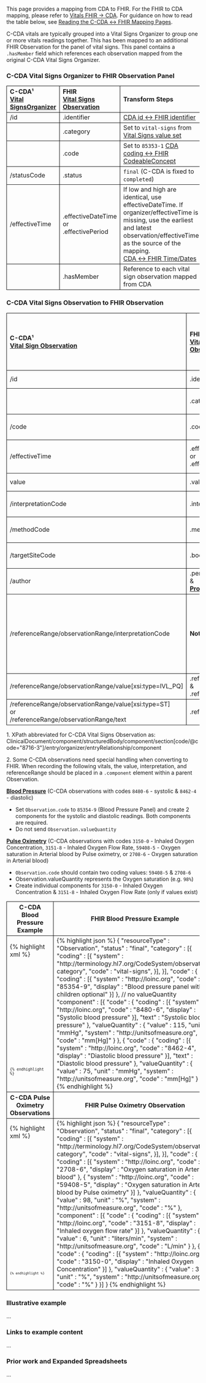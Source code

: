 <style>
td, th {
   border: 1px solid black!important;
}
</style>

This page provides a mapping from CDA to FHIR. For the FHIR to CDA mapping, please refer to [Vitals FHIR → CDA](./FC-vitals.html). For guidance on how to read the table below, see [Reading the C-CDA ↔ FHIR Mapping Pages](./mappingGuidance.html).

C-CDA vitals are typically grouped into a Vital Signs Organizer to group one or more vitals readings together. This has been mapped to an additional FHIR Observation for the panel of vital signs. This panel contains a `.hasMember` field which references each observation mapped from the original C-CDA Vital Signs Organizer.

### C-CDA Vital Signs Organizer to FHIR Observation Panel

|C-CDA¹<br/>[Vital SignsOrganizer](https://hl7.org/cda/us/ccda/3.0.0/StructureDefinition-VitalSignsOrganizer.html)|FHIR<br/>[Vital Signs Observation](https://hl7.org/fhir/us/core/STU4/StructureDefinition-us-core-vital-signs.html)|Transform Steps|
|:----|:----|:----|
|/id|.identifier|[CDA id ↔ FHIR identifier](mappingGuidance.html#cda-id--fhir-identifier)|
||.category|Set to `vital-signs` from [Vital Signs value set](https://hl7.org/fhir/us/core/STU4/ValueSet-us-core-vital-signs.html)
||.code|Set to `85353-1` [CDA coding ↔ FHIR CodeableConcept](mappingGuidance.html#cda-coding--fhir-codeableconcept)|
|/statusCode|.status|`final` (C-CDA is fixed to `completed`)
|/effectiveTime|.effectiveDateTime<br/>or<br/>.effectivePeriod|If low and high are identical, use effectiveDateTime. If organizer/effectiveTime is missing, use the earliest and latest observation/effectiveTime as the source of the mapping.<br/>[CDA ↔ FHIR Time/Dates](mappingGuidance.html#cda--fhir-timedates)
||.hasMember|Reference to each vital sign observation mapped from CDA

### C-CDA Vital Signs Observation to FHIR Observation

|C-CDA¹<br/>[Vital Sign Observation](https://hl7.org/cda/us/ccda/3.0.0/StructureDefinition-VitalSignObservation.html)|FHIR<br/>[Vital Signs Observation](https://hl7.org/fhir/us/core/STU4/StructureDefinition-us-core-vital-signs.html)|Transform Steps<br/>Note: US Core defines separate profiles for individual vitals such as [weight](https://hl7.org/fhir/us/core/STU4/StructureDefinition-us-core-body-weight.html), [heart rate](https://hl7.org/fhir/us/core/STU4/StructureDefinition-us-core-heart-rate.html), etc.|
|:----|:----|:----|
|/id|.identifier|[CDA id ↔ FHIR identifier](mappingGuidance.html#cda-id--fhir-identifier)|
||.category|Set to `vital-signs` from [Vital Signs value set](https://hl7.org/fhir/us/core/STU4/ValueSet-us-core-vital-signs.html)
|/code |.code²|[CDA coding ↔ FHIR CodeableConcept](mappingGuidance.html#cda-coding--fhir-codeableconcept)|
|/effectiveTime|.effectiveDateTime<br/>or<br/>.effectivePeriod|Prefer effectiveDateTime<br/>[CDA ↔ FHIR Time/Dates](mappingGuidance.html#cda--fhir-timedates)
|value|.valueQuantity²|[CDA ↔ FHIR Quantity](mappingGuidance.html#cda--fhir-quantity)
|/interpretationCode|.interpretation²|[CDA coding ↔ FHIR CodeableConcept](mappingGuidance.html#cda-coding--fhir-codeableconcept)|
|/methodCode|.method|[CDA coding ↔ FHIR CodeableConcept](mappingGuidance.html#cda-coding--fhir-codeableconcept)|
|/targetSiteCode|.bodySite|[CDA coding ↔ FHIR CodeableConcept](mappingGuidance.html#cda-coding--fhir-codeableconcept)|
|/author|.performer<br/>&<br/>**[Provenance](http://hl7.org/fhir/us/core/STU4/StructureDefinition-us-core-procedure.html)**|[CDA ↔ FHIR Provenance](mappingGuidance.html#cda--fhir-provenance)|
|/referenceRange/observationRange/interpretationCode|**Not Supported**|FHIR expects reference ranges to be "normal" ranges. If C-CDA includes multiple reference ranges, only map the one with interpretationCode = `"N"`.
|/referenceRange/observationRange/value[xsi:type=IVL_PQ]|.referenceRange.low²<br/>&<br/>.referenceRange.high²|[CDA ↔ FHIR Quantity](mappingGuidance.html#cda--fhir-quantity)
|/referenceRange/observationRange/value[xsi:type=ST]<br/>or<br/>/referenceRange/observationRange/text|.referenceRange.text²|

1\. XPath abbreviated for C-CDA Vital Signs Observation as: <br/> ClinicalDocument/component/structuredBody/component/section[code/@code="8716-3"]/entry/organizer/entryRelationship/component

2\. Some C-CDA observations need special handling when converting to FHIR. When recording the following vitals, the value, interpretation, and referenceRange should be placed in a `.component` element within a parent Observation.

**[Blood Pressure](https://hl7.org/fhir/us/core/STU4/StructureDefinition-us-core-blood-pressure.html)** (C-CDA observations with codes `8480-6` - systolic & `8462-4` - diastolic)
- Set `Observation.code` to `85354-9` (Blood Pressure Panel) and create 2 components for the systolic and diastolic readings. Both components are required.
- Do not send `Observation.valueQuantity`

**[Pulse Oximetry](https://hl7.org/fhir/us/core/STU4/StructureDefinition-us-core-pulse-oximetry.html)** (C-CDA observations with codes `3150-0` - Inhaled Oxygen Concentration,  `3151-8` - Inhaled Oxygen Flow Rate, `59408-5` - Oxygen saturation in Arterial blood by Pulse oximetry, or  `2708-6` - Oxygen saturation in Arterial blood)
- `Observation.code` should contain two coding values: `59408-5` & `2708-6`
- Observation.valueQuantity represents the Oxygen saturation (e.g. `98%`)
- Create individual components for `3150-0` - Inhaled Oxygen Concentration & `3151-8` - Inhaled Oxygen Flow Rate (only if values exist)

<table>
<tr><th>C-CDA Blood Pressure Example</th><th>FHIR Blood Pressure Example</th></tr>
<tr><td>
<div markdown="1">
{% highlight xml %}
<organizer>
  <!-- C-CDA Vital Signs Organizer -->
  <templateId 
    root="2.16.840.1.113883.10.20.22.4.26" 
    extension="2015-08-01" />
  <id root="..." />
  <code 
    code="46680005" 
    codeSystem="2.16.840.1.113883.6.96" 
    codeSystemName="SNOMED CT"
    displayName="Vital Signs" />
  <statusCode code="completed" />
  <!-- effectiveTime, author, etc stripped -->
  <component>
    <observation>
      <!-- C-CDA Vital Signs Observation -->
      <templateId 
        root="2.16.840.1.113883.10.20.22.4.27"
        extension="2014-06-09" />
      <id root="..." />
      <code 
        code="8480-6" 
        codeSystem="2.16.840.1.113883.6.1" 
        codeSystemName="LOINC"
        displayName="Systolic blood pressure" />
      <statusCode code="completed" />
      <value xsi:type="PQ" 
        value="115" 
        unit="mm[Hg]" />
    </observation>
    <observation>
      <!-- C-CDA Vital Signs Observation -->
      <templateId 
        root="2.16.840.1.113883.10.20.22.4.27"
        extension="2014-06-09" />
      <id root="..." />
      <code 
        code="8462-4" 
        codeSystem="2.16.840.1.113883.6.1" 
        codeSystemName="LOINC"
        displayName="Diastolic blood pressure" />
      <value xsi:type="PQ" value="75" unit="mm[Hg]" />
    </observation>
  </component>
</organizer>
{% endhighlight %}
</div>

</td><td>
<div markdown="1">
{% highlight json %}
{
  "resourceType" : "Observation",
  "status" : "final",
  "category" : [{
    "coding" : [{
      "system" : "http://terminology.hl7.org/CodeSystem/observation-category",
      "code" : "vital-signs",
    }],
  }],
  "code" : {
    "coding" : [{
      "system" : "http://loinc.org",
      "code" : "85354-9",
      "display" : "Blood pressure panel with all children optional"
    }]
  },
  // no valueQuantity
  "component" : [{
    "code" : {
      "coding" : [{
        "system" : "http://loinc.org",
        "code" : "8480-6",
        "display" : "Systolic blood pressure"
      }],
      "text" : "Systolic blood pressure"
    },
    "valueQuantity" : {
      "value" : 115,
      "unit" : "mmHg",
      "system" : "http://unitsofmeasure.org",
      "code" : "mm[Hg]"
    }
  },
  {
    "code" : {
      "coding" : [{
        "system" : "http://loinc.org",
        "code" : "8462-4",
        "display" : "Diastolic blood pressure"
      }],
      "text" : "Diastolic blood pressure"
    },
    "valueQuantity" : {
      "value" : 75,
      "unit" : "mmHg",
      "system" : "http://unitsofmeasure.org",
      "code" : "mm[Hg]"
    }
  }]
}
{% endhighlight %}
</div>
</td></tr>
<tr><th>C-CDA Pulse Oximetry Observations</th><th>FHIR Pulse Oximetry Observation</th></tr>
<tr><td>
<div markdown="1">
{% highlight xml %}
<organizer>
  <!-- C-CDA Vital Signs Organizer -->
  <templateId 
    root="2.16.840.1.113883.10.20.22.4.26" 
    extension="2015-08-01" />
  <id root="..." />
  <code 
    code="46680005" 
    codeSystem="2.16.840.1.113883.6.96" 
    codeSystemName="SNOMED CT"
    displayName="Vital Signs" />
  <statusCode code="completed" />
  <!-- effectiveTime, author, etc stripped -->
  <component>
    <observation>
      <!-- C-CDA Vital Signs Observation -->
      <templateId 
        root="2.16.840.1.113883.10.20.22.4.27"
        extension="2014-06-09" />
      <id root="..." />
      <code 
        code="2708-6" 
        codeSystem="2.16.840.1.113883.6.1" 
        codeSystemName="LOINC"
        displayName="Oxygen saturation" />
      <value xsi:type="PQ" 
        value="98" 
        unit="%" />
    </observation>
    <observation>
      <!-- C-CDA Vital Signs Observation -->
      <templateId 
        root="2.16.840.1.113883.10.20.22.4.27"
        extension="2014-06-09" />
      <id root="..." />
      <code 
        code="3151-8" 
        codeSystem="2.16.840.1.113883.6.1"
        codeSystemName="LOINC"
        displayName="Inhaled Oxygen Flow Rate" />
      <value xsi:type="PQ" 
        value="6" 
        unit="L/min" />
    </observation>
    <observation>
      <!-- C-CDA Vital Signs Observation -->
      <templateId 
        root="2.16.840.1.113883.10.20.22.4.27"
        extension="2014-06-09" />
      <id root="..." />
      <code 
        code="3150-0" 
        codeSystem="2.16.840.1.113883.6.1" 
        codeSystemName="LOINC"
        displayName="Inhaled Oxygen Concentration" />
      <value xsi:type="PQ" 
        value="35" 
        unit="%" />
    </observation>
  </component>
</organizer>
{% endhighlight %}
</div>

</td><td>
<div markdown="1">
{% highlight json %}
{
  "resourceType" : "Observation",
  "status" : "final",
  "category" : [{
    "coding" : [{
      "system" : "http://terminology.hl7.org/CodeSystem/observation-category",
      "code" : "vital-signs",
    }],
  }],
  "code" : {
    "coding" : [{
      "system" : "http://loinc.org",
      "code" : "2708-6",
      "display" : "Oxygen saturation in Arterial blood"
    },
    {
      "system" : "http://loinc.org",
      "code" : "59408-5",
      "display" : "Oxygen saturation in Arterial blood by Pulse oximetry"
    }]
  },
  "valueQuantity" : {
    "value" : 98,
    "unit" : "%",
    "system" : "http://unitsofmeasure.org",
    "code" : "%"
  },
  "component" : [{
    "code" : {
      "coding" : [{
        "system" : "http://loinc.org",
        "code" : "3151-8",
        "display" : "Inhaled oxygen flow rate"
      }]
    },
    "valueQuantity" : {
      "value" : 6,
      "unit" : "liters/min",
      "system" : "http://unitsofmeasure.org",
      "code" : "L/min"
    }
  },
  {
    "code" : {
      "coding" : [{
        "system" : "http://loinc.org",
        "code" : "3150-0",
        "display" : "Inhaled Oxygen Concentration"
      }]
    },
    "valueQuantity" : {
      "value" : 35,
      "unit" : "%",
      "system" : "http://unitsofmeasure.org",
      "code" : "%"
    }
  }]
}
{% endhighlight %}
</div>
</td></tr>
</table>


### Illustrative example
...
### Links to example content
...
### Prior work and Expanded Spreadsheets
...